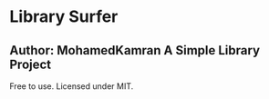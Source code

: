 # Library Surfer
Author: MohamedKamran
A Simple Library Project
---
Free to use. Licensed under MIT.
